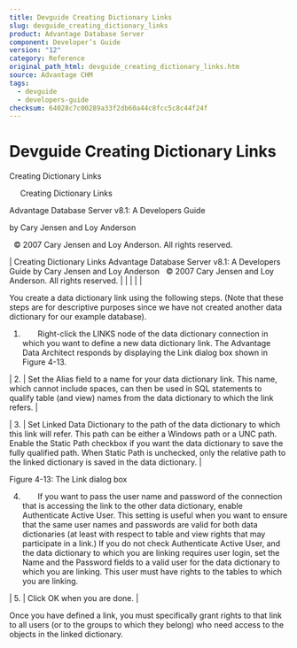```yaml
---
title: Devguide Creating Dictionary Links
slug: devguide_creating_dictionary_links
product: Advantage Database Server
component: Developer’s Guide
version: "12"
category: Reference
original_path_html: devguide_creating_dictionary_links.htm
source: Advantage CHM
tags:
  - devguide
  - developers-guide
checksum: 64028c7c00289a33f2db60a44c8fcc5c8c44f24f
---
```


# Devguide Creating Dictionary Links

Creating Dictionary Links

     Creating Dictionary Links

Advantage Database Server v8.1: A Developers Guide

by Cary Jensen and Loy Anderson

  © 2007 Cary Jensen and Loy Anderson. All rights reserved.

| Creating Dictionary Links  Advantage Database Server v8.1: A Developers Guide  by Cary Jensen and Loy Anderson    © 2007 Cary Jensen and Loy Anderson. All rights reserved. |  |  |  |  |

You create a data dictionary link using the following steps. (Note that these steps are for descriptive purposes since we have not created another data dictionary for our example database).

1.        Right-click the LINKS node of the data dictionary connection in which you want to define a new data dictionary link. The Advantage Data Architect responds by displaying the Link dialog box shown in Figure 4-13.

| 2. | Set the Alias field to a name for your data dictionary link. This name, which cannot include spaces, can then be used in SQL statements to qualify table (and view) names from the data dictionary to which the link refers. |

| 3. | Set Linked Data Dictionary to the path of the data dictionary to which this link will refer. This path can be either a Windows path or a UNC path. Enable the Static Path checkbox if you want the data dictionary to save the fully qualified path. When Static Path is unchecked, only the relative path to the linked dictionary is saved in the data dictionary. |

Figure 4-13: The Link dialog box

4.        If you want to pass the user name and password of the connection that is accessing the link to the other data dictionary, enable Authenticate Active User. This setting is useful when you want to ensure that the same user names and passwords are valid for both data dictionaries (at least with respect to table and view rights that may participate in a link.) If you do not check Authenticate Active User, and the data dictionary to which you are linking requires user login, set the Name and the Password fields to a valid user for the data dictionary to which you are linking. This user must have rights to the tables to which you are linking.

| 5. | Click OK when you are done. |

Once you have defined a link, you must specifically grant rights to that link to all users (or to the groups to which they belong) who need access to the objects in the linked dictionary.
